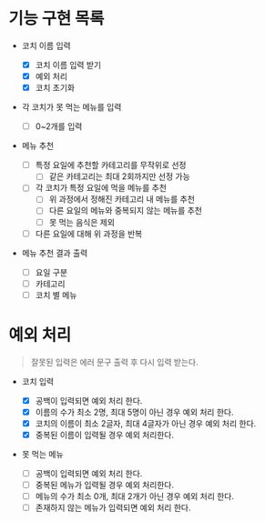 # 기능 구현 목록

- 코치 이름 입력

  - [x] 코치 이름 입력 받기
  - [x] 예외 처리
  - [x] 코치 초기화

- 각 코치가 못 먹는 메뉴를 입력

  - [ ] 0~2개를 입력

- 메뉴 추천

  - [ ] 특정 요일에 추천할 카테고리를 무작위로 선정
    - [ ] 같은 카테고리는 최대 2회까지만 선정 가능
  - [ ] 각 코치가 특정 요일에 먹을 메뉴를 추천
    - [ ] 위 과정에서 정해진 카테고리 내 메뉴를 추천
    - [ ] 다른 요일의 메뉴와 중복되지 않는 메뉴를 추천
    - [ ] 못 먹는 음식은 제외
  - [ ] 다른 요일에 대해 위 과정을 반복

- 메뉴 추천 결과 출력
  - [ ] 요일 구분
  - [ ] 카테고리
  - [ ] 코치 별 메뉴

# 예외 처리

> 잘못된 입력은 에러 문구 출력 후 다시 입력 받는다.

- 코치 입력

  - [x] 공백이 입력되면 예외 처리 한다.
  - [x] 이름의 수가 최소 2명, 최대 5명이 아닌 경우 예외 처리 한다.
  - [x] 코치의 이름이 최소 2글자, 최대 4글자가 아닌 경우 예외 처리 한다.
  - [x] 중복된 이름이 입력될 경우 예외 처리한다.

- 못 먹는 메뉴
  - [ ] 공백이 입력되면 예외 처리 한다.
  - [ ] 중복된 메뉴가 입력될 경우 예외 처리한다.
  - [ ] 메뉴의 수가 최소 0개, 최대 2개가 아닌 경우 예외 처리 한다.
  - [ ] 존재하지 않는 메뉴가 입력되면 예외 처리 한다.
